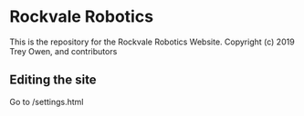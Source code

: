 # Rockvale Robotics
This is the repository for the Rockvale Robotics Website.
Copyright (c) 2019 Trey Owen, and contributors
## Editing the site
Go to /settings.html
 
